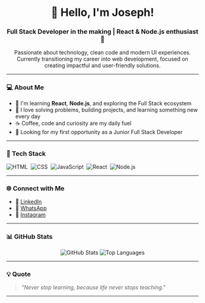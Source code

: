 <h1 align="center">👋 Hello, I'm Joseph!</h1>
<h3 align="center">Full Stack Developer in the making | React & Node.js enthusiast 🚀</h3>

<p align="center">
  Passionate about technology, clean code and modern UI experiences.<br>
  Currently transitioning my career into web development, focused on creating impactful and user-friendly solutions.
</p>

---

### 💻 About Me

- 🌱 I'm learning **React**, **Node.js**, and exploring the Full Stack ecosystem  
- 🧠 I love solving problems, building projects, and learning something new every day  
- ☕ Coffee, code and curiosity are my daily fuel  
- 🚀 Looking for my first opportunity as a Junior Full Stack Developer

---

### 🚀 Tech Stack

<div style="display: flex; flex-wrap: wrap; gap: 8px;">
  <img src="https://img.shields.io/badge/HTML5-E34F26?style=for-the-badge&logo=html5&logoColor=white" alt="HTML" />
  <img src="https://img.shields.io/badge/CSS3-1572B6?style=for-the-badge&logo=css3&logoColor=white" alt="CSS" />
  <img src="https://img.shields.io/badge/JavaScript-F7DF1E?style=for-the-badge&logo=javascript&logoColor=black" alt="JavaScript" />
  <img src="https://img.shields.io/badge/React-20232A?style=for-the-badge&logo=react&logoColor=61DAFB" alt="React" />
  <img src="https://img.shields.io/badge/Node.js-339933?style=for-the-badge&logo=nodedotjs&logoColor=white" alt="Node.js" />
</div>

---

### 🌐 Connect with Me

- 💼 [LinkedIn](https://www.linkedin.com/in/joseph-august27/)  
- 💬 [WhatsApp](https://wa.me/5511932158805?text=Olá,%20como%20posso%20ajudar%3F)  
- 📸 [Instagram](https://www.instagram.com/josephaugust__/)

---

### 📊 GitHub Stats

<p align="center">
  <img src="https://github-readme-stats.vercel.app/api?username=joseph24augusto27&show_icons=true&theme=radical" alt="GitHub Stats" />
  <img src="https://github-readme-stats.vercel.app/api/top-langs/?username=joseph24augusto27&layout=compact&theme=radical" alt="Top Languages" />
</p>

---

### 💡 Quote

> *"Never stop learning, because life never stops teaching."*

---









